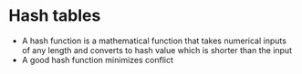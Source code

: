 Hash tables
==============
- A hash function is a mathematical function that takes numerical inputs of any 
  length and converts to hash value which is shorter than the input 
- A good hash function minimizes conflict 
